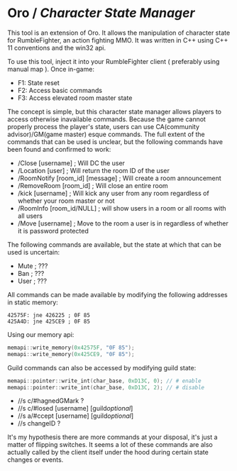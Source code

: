# Oro / ***Character State Manager***

This tool is an extension of Oro. It allows the manipulation of character state for RumbleFighter, an action fighting MMO. It was written in C++ using C++ 11 conventions and the win32 api.

To use this tool, inject it into your RumbleFighter client ( preferably using manual map ). Once in-game:

* F1: State reset
* F2: Access basic commands
* F3: Access elevated room master state

The concept is simple, but this character state manager allows players to access otherwise inavailable commands. Because the game cannot properly process the player's state, users can use CA(community advisor)/GM(game master) esque commands. The full extent of the commands that can be used is unclear, but the following commands have been found and confirmed to work:

* /Close [username] ; Will DC the user
* /Location [user] ; Will return the room ID of the user
* /RoomNotify [room_id] [message] ; Will create a room announcement
* /RemoveRoom [room_id] ; Will close an entire room
* /kick [username] ; Will kick any user from any room regardless of whether your room master or not
* /RoomInfo [room_id/NULL] ; will show users in a room or all rooms with all users
* /Move [username] ; Move to the room a user is in regardless of whether it is password protected

The following commands are available, but the state at which that can be used is uncertain:

* Mute ; ???
* Ban ; ???
* User ; ???

All commands can be made available by modifying the following addresses in static memory:

```
42575F: jne 426225 ; 0F 85
425A4D: jne 425CE9 ; 0F 85
```

Using our memory api:

```c++
memapi::write_memory(0x42575F, "0F 85");
memapi::write_memory(0x425CE9, "0F 85");
```

Guild commands can also be accessed by modifying guild state:

```c++
memapi::pointer::write_int(char_base, 0xD13C, 0); // # enable
memapi::pointer::write_int(char_base, 0xD13C, 2); // # disable
```

* //s c/#hagnedGMark ?
* //s c/#losed [username] [guild*optional*]
* //s a/#ccept [username] [guild*optional*]
* //s changeID ?

It's my hypothesis there are more commands at your disposal, it's just a matter of flipping switches. It seems a lot of these commands are also actually called by the client itself under the hood during certain state changes or events.
